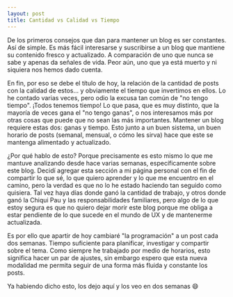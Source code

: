 ```yaml
---
layout: post
title: Cantidad vs Calidad vs Tiempo
---
```


De los primeros consejos que dan para mantener un blog es ser constantes. Así de simple. Es más fácil interesarse y suscribirse a un blog que mantiene su contenido fresco y actualizado. A comparación de uno que nunca se sabe y apenas da señales de vida. Peor aún, uno que ya está muerto y ni siquiera nos hemos dado cuenta.

En fin, por eso se debe el título de hoy, la relación de la cantidad de posts con la calidad de estos... y obviamente el tiempo que invertimos en ellos. Lo he contado varias veces, pero odio la excusa tan común de "no tengo tiempo". ¡Todos tenemos tiempo! Lo que pasa, que es muy distinto, que la mayoría de veces gana el "no tengo ganas", o nos interesamos más por otras cosas que puede que no sean las más importantes. Mantener un blog requiere estas dos: ganas y tiempo. Esto junto a un buen sistema, un buen horario de posts (semanal, mensual, o cómo les sirva) hace que este se mantenga alimentado y actualizado. 

¿Por qué hablo de esto? Porque precisamente es esto mismo lo que me mantuve analizando desde hace varias semanas, específicamente sobre este blog. Decidí agregar esta sección a mi página personal con el fin de compartir lo que sé, lo que quiero aprender y lo que me encuentro en el camino, pero la verdad es que no lo he estado haciendo tan seguido como quisiera. Tal vez haya días donde ganó la cantidad de trabajo, y otros donde ganó la Chiqui Pau y las responsabilidades familiares, pero algo de lo que estoy segura es que no quiero dejar morir este blog porque me obliga a estar pendiente de lo que sucede en el mundo de UX y de mantenerme actualizada.

Es por ello que apartir de hoy cambiaré "la programación" a un post cada dos semanas. Tiempo suficiente para planificar, investigar y compartir sobre el tema. Como siempre he trabajado por medio de horarios, esto significa hacer un par de ajustes, sin embargo espero que esta nueva modalidad me permita seguir de una forma más fluida y constante los posts.

Ya habiendo dicho esto, los dejo aquí y los veo en dos semanas 😄
